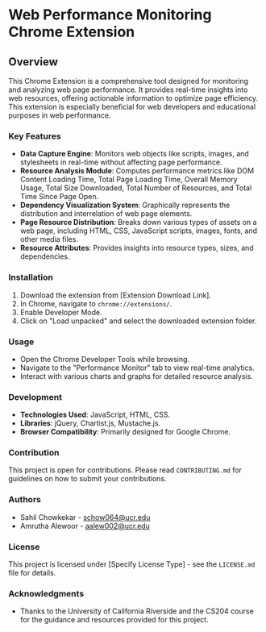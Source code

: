 <!-- # devtools.inspectedWindow

This sample demonstrates using the `inspectedWindow` API to collect and use data on the resouces used in a webpage.

## Overview

`devtools.inspectedWindow.getResources()` is used to collect information about the webpage. A devtools panel is then created to display the amount of resources of each type used on the page.

## Running this extension

1. Clone this repository.
2. Load this directory in Chrome as an [unpacked extension](https://developer.chrome.com/docs/extensions/mv3/getstarted/development-basics/#load-unpacked).
3. Navigate to a webpage and open the devtools window.
4. Navigate to the new devtools panel named "demo panel", and click on the button. -->
# Web Performance Monitoring Chrome Extension

## Overview

This Chrome Extension is a comprehensive tool designed for monitoring and analyzing web page performance. It provides real-time insights into web resources, offering actionable information to optimize page efficiency. This extension is especially beneficial for web developers and educational purposes in web performance.

### Key Features

- **Data Capture Engine**: Monitors web objects like scripts, images, and stylesheets in real-time without affecting page performance.
- **Resource Analysis Module**: Computes performance metrics like DOM Content Loading Time, Total Page Loading Time, Overall Memory Usage, Total Size Downloaded, Total Number of Resources, and Total Time Since Page Open.
- **Dependency Visualization System**: Graphically represents the distribution and interrelation of web page elements.
- **Page Resource Distribution**: Breaks down various types of assets on a web page, including HTML, CSS, JavaScript scripts, images, fonts, and other media files.
- **Resource Attributes**: Provides insights into resource types, sizes, and dependencies.

### Installation

1. Download the extension from [Extension Download Link].
2. In Chrome, navigate to `chrome://extensions/`.
3. Enable Developer Mode.
4. Click on "Load unpacked" and select the downloaded extension folder.

### Usage

- Open the Chrome Developer Tools while browsing.
- Navigate to the "Performance Monitor" tab to view real-time analytics.
- Interact with various charts and graphs for detailed resource analysis.

### Development

- **Technologies Used**: JavaScript, HTML, CSS.
- **Libraries**: jQuery, Chartist.js, Mustache.js.
- **Browser Compatibility**: Primarily designed for Google Chrome.

### Contribution

This project is open for contributions. Please read `CONTRIBUTING.md` for guidelines on how to submit your contributions.

### Authors

- Sahil Chowkekar - schow064@ucr.edu
- Amrutha Alewoor - aalew002@ucr.edu

### License

This project is licensed under [Specify License Type] - see the `LICENSE.md` file for details.

### Acknowledgments

- Thanks to the University of California Riverside and the CS204 course for the guidance and resources provided for this project.
